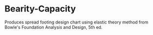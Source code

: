 # Bearity-Capacity
Produces spread footing design chart using elastic theory method from Bowle's Foundation Analysis and Design, 5th ed.
